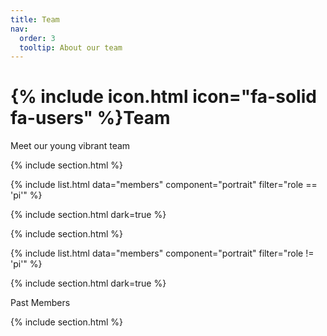 ```yaml
---
title: Team
nav:
  order: 3
  tooltip: About our team
---
```


# {% include icon.html icon="fa-solid fa-users" %}Team

Meet our young vibrant team

{% include section.html %}

{% include list.html data="members" component="portrait" filter="role == 'pi'" %}

{% include section.html dark=true %}


{% include section.html %}

{% include list.html data="members" component="portrait" filter="role != 'pi'" %}

{% include section.html dark=true %}

Past Members

{% include section.html %}

